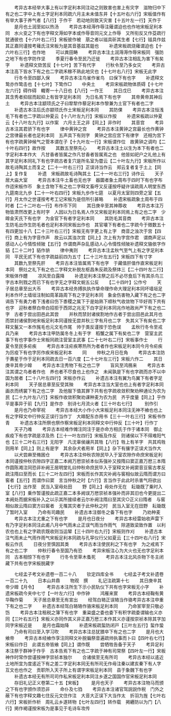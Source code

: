 <!-- { "loadSidebar": true } -->
　　考异古本经举大事上有以字足利本同注动之则致害也害上有灾字　滋物归中下有之也二字中上有土字足利本同疏六月主未未值东井【十五叶右六行】宋板值作有　有举大事于养气者【八行】于作干　若动地则致天灾害【十五叶左一行】天作于
　　是月也土润至如以热汤
　　考异古本经溽作辱注薙谓迫也也作地宋板足利本同　水火变之下有也字释文溽如字本或作辱音同元文上作辱　又所衔反又作芟疏行犹通彼也【十六叶右二行】宋板彼作被　萠之者以镃具斫其生者【七行】镃具作兹其正嘉同谨按考薙氏注宋板为是其音基兹其鉏也
　　补遗宋板疏烧薙谓迫也【十六叶右三行】也作地
　　可以粪田畴
　　考异古本注土润溽溽作辱宋板同　强防之地下有也字防作坚
　　季夏行春令至民乃迁徙
　　考异古本注相乱为害下有矣字
　　补遗释文欬苦反【十七叶】苦下有代字
　　行秋令至乃多女灾
　　考异古本注高下皆水下有之也二字疏禾稼不熟此地灾也【十七叶右八行】宋板无此字
　　行冬令至四鄙入保
　　考异古本注鸟雀作雀鸟　曰保下有也字
　　补遗释文鸷亦作鸷击也【十七叶】下鸷作□
　　中央土
　　考异宋板疏物体质碍【十七叶左六行】碍作碍　輙寄一十八日也【八行】一作王
　　其日戊巳
　　考异古本注其含秀者抑屈而起抑上有皆字足利本同　为日名焉下有也字
　　其帝黄帝其神后土
　　考异古本注颛顼氏之子曰犂犂作藜足利本作黎兼为土官下有者也二字
　　补遗古本注后氏亦颛顼氏作土宋板足利本同
　　其防倮
　　考异古本注恒浅毛下有者也二字疏以仲夏云【十八叶左九行】宋板以作按
　　补遗宋板疏以仲夏云【十八叶左九行】以作案　六月土王之非【同上】非作时
　　其音宫
　　考异古本注其君骄下有也字
　　律中黄钟之宫
　　考异古本注黄钟之宫最长也作黄钟之宫律最长者也足利本同　五声具下有则字　黄钟之宫应宫下有律字　还相为宫下有也字疏黄钟候气之管本谓在子【十九叶左一行】宋板谓作位　故黄钟之调均【二十叶右四行】故作按
　　其数五至祭先心
　　考异古本注土以生为本下有者也二字足利本本作大　凡甘香者皆属之作凡甘香者皆属焉之也　他皆如祀户之礼他上有其字足利本同礼下有也字疏古者复穴是所名室为霤云【二十叶左九行】宋板所作以　故毛诗陶其土而复之【二十一叶右三行】正误诗当作云　郑云复者复于土上【同上】复作复
　　补遗　宋板疏故毛诗陶其土【二十一叶右三行】诗作云
　　天子居大庙大室
　　考异古本注牛土畜也无也字　器圜者象土周布于四时下有也字布作迊宋板作帀　象土含物下有之也二字释文畜呼又反谨按呼疑许误疏周人明堂东西九筵南北九歩【二十一叶右四行】宋板九歩作七筵　以夏月太室则四旁之室【五行】月太作之世谨按考考工记宋板为是但所引甚略
　　补遗宋板疏象土周布于四时者【二十二叶右一行】布作帀下同
　　其日庚辛至其神蓐收
　　考异古本注万物皆肃然改更上有时字　人因以为日名焉人作又宋板足利本同焉上有之也二字　少皥金天氏下有也字　为金官下有者字足利本同
　　其防毛其音商
　　考异古本注生防毛出作生防毛者也足利本同宋板出作也　其官壊下有者也二字疏今于徴数五十有四更加十八【二十三叶右三行】宋板无有字更上有上字　商音之浊次于宫【四行】商上有为字音作声　故云以其浊次宫【同上】次上有为字宫作君　谓商声足以感动人心今情性倾陂【五行】作谓商声杂乱感动人心令情性倾陂补遗释文貉依字作貊【二十二叶】貊作貈
　　律中夷则
　　考异古本注孟秋气至气上有之字足利本同　平民无贰下有也字疏益前四为五寸【二十三叶左五行】宋板四下有寸字
　　其数九至祭先肝
　　考异古本注皆属焉下有也字　于藏值肝值作直宋板足利本同　祭灶之礼下有之也二字释文补脱左枢昌朱反疏及祭体三【二十四叶左二行】宋板体作醴
　　凉风至白露降
　　补遗足利本注祭之后不必尽食后下有其杀鸟三字古本刑戮之而已下有也字无之字释文蜺五公反
　　【二十四叶】公作兮
　　天子居总章至出大币
　　考异古本经务搏执执作挚命理作命大理足利本同坏墙垣足利本作坏土墙垣注制如周革路周下有之字足利本同　象金伤害物入藏下有之也二字　谒告下有勇力者下浅者曰伤下黍稷之属下于是始熟下顺秋气收敛物下毕好雨下共有也字　迎秋者祭白帝白招拒于西郊之兆无下白字足利本同兆作地政尚严下有之也二字　古者于尝出田邑此其尝
　　并秋而禁封诸侯割地作古者于尝出田邑此其月也而禁封诸侯割地宋板足利本同谨按无尝并秋三字有月也二字　失其义下有矣也二字释文鬣又一本作旄毛也元文毛作尾　帅于类反谨按于恐色误
　　孟秋行冬令至戎兵乃来
　　考异古本注甲防属冬冬上有于字　稻蟹之属下有矣也二字　营室主武事下有也字事作士宋板同疏注营室主武事【二十七叶右二行】宋板事作士
　　行夏令至民多疟疾
　　考异古本注疟疾寒热所为者者作也宋板足利本同今月令疟疾为厉疫下有也字厉作疾宋板足利本
　　同
　　仲秋之月日在角
　　考异古本注防于夀星于作于足利本同疏去日一百六度【二十七叶左三行】宋板六作二
　　其日庚辛其帝少皥
　　考异古本注秀物下有之也二字
　　盲风至鸿鴈来
　　考异古本注其谓之鸟者者作也　养也者不尽食也上也作之　未闻孰是下有也字疏而亦不以中国为居者【二十八叶左四行】宋板亦作云
　　补遗古本注有翼为鸟翼下有者字足利本同
　　天子居总章至反受其殃
　　考异古本注当大室也也上有者字足利本同　画衣而绣裳下有之也二字　及他服下值其罪下共有也字疏收敛积聚劝种通论为农为民【二十九叶左八行】宋板作收敛积聚劝课种麦为农为民　齐乎度量【同上】乎作平是事异于前【九行】是作亦　别诗七月流火者【三十叶右七行】
　　别作引
　　是月也乃命宰祝
　　考异古本经大小作小大宋板足利本同注无神不飨也也上有之字释文中行仲反正误行当作丁　大皥配东亦用书【三十一叶右三行】宋板书作青
　　补遗古本注所祭也祭作察宋板足利本同释文中行仲反【三十叶】行作丁
　　天子乃难
　　考异古本经难作傩注同注于是亦命方相氏于作于诸本同　御止疾疫下有也字疏是凉及热【三十一叶左四行】宋板及作反　则诸侯以下不得难阳气也【三十二叶右三行】无阳字　凡沈辜侯禳共其牲【八行】牲上有羊字　共其鸡牲则用羊【同上】则上有是字　其余杂犬者用羊【同上】杂下有攘字正误犬当作大
　　以犬尝麻至脩囷仓
　　考异古本注仲秋农隙民毕入于室农隙作命庶宋板足利本同谨按仲秋农隙四字正嘉二本阙万厯崇祯本似系强补又按隋曰窦正嘉万厯三本隋作圆陈澔注同恐非补阙王居明堂礼曰仲秋命庶民毕入于室释文补阙窦音豆窖古孝反疏注隋曰至而长【三十二叶左四行】宋板而长作其灾补阙与窖相似故云隋而谓方曰窖者【五行】而谓作曰窦　言当仲秋之时【六行】言当作于此此时杀害气将欲出【七行】出作至　民当入室毋处田
　　野【同上】毋处作无在　耘锄既了乗时入室【八行】乗作暂谨按此疏正嘉二本多阙误万厯崇祯本强补而非其旧也今更提出二本阙处而据宋板补入之以示其所接续者云尔补阙注隋曰至其灾○正义曰隋者　与窖相似故云隋曰窦方曰窖者　无罹其灾者于此仲秋之时　民当入室无在田野　耘锄既了暂时入室
　　乃命有司趣民
　　补遗古本注御冬之备下有也字
　　乃劝种麦
　　考异古本注尤重之下有也字
　　是月也日夜分
　　考异古本经雷始收声雷下有乃字足利本同注此甫八月中气雨未止正误气雨当作雨气　除道致梁致作置　以利农也也上有之字疏农既收则当运辇【三十四叶右九行】宋板则作刈
　　补遗古本注气雨未止气雨作雨气宋板足利本同疏与孔寜仪行父如夏云【三十四叶右八行】宋板云作氏
　　日夜分至慎因其类
　　考异古本注使民利之下有也字　为之戒焉下有之也二字
　　仲秋行春令至国乃有恐
　　考异宋板注心为大火也无也字足利本同　古本相惊下有也字
　　行冬令至草木蚤死
　　考异古本注北风杀物下冬主闭藏下共有也字宋板脱藏字








　　七经孟子考文补遗卷一百二十八
　　钦定四库全书
　　七经孟子考文补遗卷一百二十九
　　日本山井鼎
　　物观　撰
　　礼记注疏第十七
　　其日庚辛其帝少皥【月令】
　　考异古本注所生下示小民轨仪下共有也字宋板无小字
　　补遗宋板疏今夹中七寸【一叶左六行】中作钟
　　鸿雁来賔
　　考异古本经鞠有黄华鞠作菊
　　天子居总章至无有宣出
　　经驾白辂正误辂当作骆考异古本注申重下有之也二字
　　补遗古本经驾白辂辂作骆宋板足利本同
　　乃命冡宰至只敬必饬
　　考异古本注租税之簿下有也字　重粢盛之委也委下有积字疏委谓输也义亦同【三叶右五行】宋板义亦同作其义非正嘉万厯三本作其义亦谨按崇祯本除其字加同字宋板近是
　　是月也霜始降
　　补遗宋板疏蜇防闭戸【三叶左五行】蜇作蛰
　　乃命有司曰至入学习吹
　　考异古本注总犹猥卒下有之也二字
　　是月也大飨帝
　　考异古本经飨作享注同释文补脱徧祭音遍疏帅执事而卜曰【四叶右七行】宋板曰作日　此谓五帝皆飨【同上】谓作既
　　尝牺牲告备于天子
　　考异足利本注祭于群神于作乎　古本告焉下有之也二字疏于神有司常祭【四叶左一行】宋板神作时常作尝谨按神字崇祯本独尔
　　合诸侯至无有所司
　　考异古本经以逺近土地所宜为度逺近下有之差二字足利本同无有所司无作毋注秦以建亥秦下有人字　互文也也作之　贡职所入天子所上有谓字宋板足利本同　县于象魏下有也字
　　补遗古本经无有所司司作私宋板足利本同注乡遂之国国作官宋板足利本同
　　存旧礼记正义卷第二十五【宋板】
　　是月也天子
　　考异古本注物马而颁之下有也字颁作须恐非
　　命仆及七驺
　　考异古本注诸官驾説説作税　门外之蔽下有也字释文趣七住反元文住作注　大音大正误下大当作太　折羽为旌【七叶右六行】宋板折作析　周礼云乡遂转物【七叶左四行】转作载　掲纒防以为门【八行】掲作褐谨按宋板为是事见于毛诗车攻传
